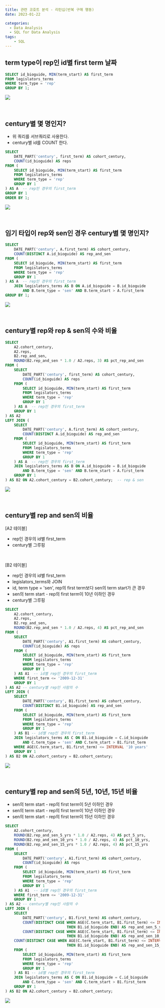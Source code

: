 ```yaml
---
title: 관련 코호트 분석 - 리턴십(반복 구매 행동)
date: 2023-01-22

categories:
  - Data Analysis
  - SQL for Data Analysis
tags:
    - SQL
---
```


## term type이 rep인 id별 first term 날짜 
```sql
SELECT id_bioguide, MIN(term_start) AS first_term
FROM legislators_terms
WHERE term_type = 'rep'
GROUP BY 1;
```
![](https://velog.velcdn.com/images/ddoddo/post/49b1b300-4dcb-4e32-a4ec-8562c1821be8/image.png)

<br>

## century별 몇 명인지?
- 위 쿼리를 서브쿼리로 사용한다.
- century별 id를 COUNT 한다.
```sql
SELECT
	DATE_PART('century', first_term) AS cohort_century,
	COUNT(id_bioguide) AS reps
FROM (
	SELECT id_bioguide, MIN(term_start) AS first_term
	FROM legislators_terms
	WHERE term_type = 'rep'
	GROUP BY 1
) AS A  -- rep인 경우의 first_term
GROUP BY 1
ORDER BY 1;
```
![](https://velog.velcdn.com/images/ddoddo/post/707fd362-b1d9-41c0-a1e9-e143e667a972/image.png)

<br>

## 임기 타입이 rep와 sen인 경우 century별 몇 명인지?
```sql
SELECT
	DATE_PART('century', A.first_term) AS cohort_century,
	COUNT(DISTINCT A.id_bioguide) AS rep_and_sen
FROM (
	SELECT id_bioguide, MIN(term_start) AS first_term
	FROM legislators_terms
	WHERE term_type = 'rep'
	GROUP BY 1
) AS A  -- rep인 경우의 first_term
	JOIN legislators_terms AS B ON A.id_bioguide = B.id_bioguide
		AND B.term_type = 'sen' AND B.term_start > A.first_term
GROUP BY 1;
```
![](https://velog.velcdn.com/images/ddoddo/post/e104435f-8c86-455a-ad3f-9ac88a76e8ad/image.png)

<br>

## century별 rep와 rep & sen의 수와 비율
```sql
SELECT
	A2.cohort_century,
	A2.reps,
	B2.rep_and_sen,
	ROUND(B2.rep_and_sen * 1.0 / A2.reps, 3) AS pct_rep_and_sen
FROM (
	SELECT
		DATE_PART('century', first_term) AS cohort_century,
		COUNT(id_bioguide) AS reps
	FROM (
		SELECT id_bioguide, MIN(term_start) AS first_term
		FROM legislators_terms
		WHERE term_type = 'rep'
		GROUP BY 1
	) AS A  -- rep인 경우의 first_term
	GROUP BY 1
) AS A2
LEFT JOIN (
	SELECT
		DATE_PART('century', A.first_term) AS cohort_century,
		COUNT(DISTINCT A.id_bioguide) AS rep_and_sen
	FROM (
		SELECT id_bioguide, MIN(term_start) AS first_term
		FROM legislators_terms
		WHERE term_type = 'rep'
		GROUP BY 1
	) AS A  -- rep인 경우의 first_term
	JOIN legislators_terms AS B ON A.id_bioguide = B.id_bioguide
		AND B.term_type = 'sen' AND B.term_start > A.first_term
	GROUP BY 1
) AS B2 ON A2.cohort_century = B2.cohort_century;  -- rep & sen
```
![](https://velog.velcdn.com/images/ddoddo/post/0e670c8c-65e1-40e8-90c5-0ba37a482092/image.png)

<br>

## century별 rep and sen의 비율
[A2 테이블]
- rep인 경우의 id별 first_term
- century별 그루핑

<br>

[B2 테이블]
- rep인 경우의 id별 first_term
- legislators_terms와 JOIN
- id, term type = 'sen', rep의 first term보다 sen의 term start가 큰 경우
- sen의 term start - rep의 first term이 10년 이하인 경우
- century별 그루핑

```sql
SELECT
	A2.cohort_century,
	A2.reps,
	B2.rep_and_sen,
	ROUND(B2.rep_and_sen * 1.0 / A2.reps, 4) AS pct_rep_and_sen
FROM (
	SELECT
		DATE_PART('century', A1.first_term) AS cohort_century,
		COUNT(id_bioguide) AS reps
	FROM (
		SELECT id_bioguide, MIN(term_start) AS first_term
		FROM legislators_terms
		WHERE term_type = 'rep'
		GROUP BY 1
	) AS A1  -- id별 rep인 경우의 first_term
	WHERE first_term <= '2009-12-31'
	GROUP BY 1
) AS A2 -- century별 rep인 사람의 수 
LEFT JOIN (
	SELECT
		DATE_PART('century', B1.first_term) AS cohort_century,
		COUNT(DISTINCT B1.id_bioguide) AS rep_and_sen
	FROM (
		SELECT id_bioguide, MIN(term_start) AS first_term
		FROM legislators_terms
		WHERE term_type = 'rep'
		GROUP BY 1
	) AS B1 -- id별 rep인 경우의 first_term
	JOIN legislators_terms AS C ON B1.id_bioguide = C.id_bioguide
		AND C.term_type = 'sen' AND C.term_start > B1.first_term
	WHERE AGE(C.term_start, B1.first_term) <= INTERVAL '10 years'
	GROUP BY 1
) AS B2 ON A2.cohort_century = B2.cohort_century;
```
![](https://velog.velcdn.com/images/ddoddo/post/1db7c9fe-8b44-49b5-bdc9-f48b77c58e2a/image.png)

<br>

## century별 rep and sen의 5년, 10년, 15년 비율
- sen의 term start - rep의 first term이 5년 이하인 경우
- sen의 term start - rep의 first term이 10년 이하인 경우
- sen의 term start - rep의 first term이 15년 이하인 경우
```sql
SELECT
	A2.cohort_century,
	ROUND(B2.rep_and_sen_5_yrs * 1.0 / A2.reps, 4) AS pct_5_yrs,
	ROUND(B2.rep_and_sen_10_yrs * 1.0 / A2.reps, 4) AS pct_10_yrs,
	ROUND(B2.rep_and_sen_15_yrs * 1.0 / A2.reps, 4) AS pct_15_yrs
FROM (
	SELECT
		DATE_PART('century', A1.first_term) AS cohort_century,
		COUNT(id_bioguide) AS reps
	FROM (
		SELECT id_bioguide, MIN(term_start) AS first_term
		FROM legislators_terms
		WHERE term_type = 'rep'
		GROUP BY 1
	) AS A1  -- id별 rep인 경우의 first_term
	WHERE first_term <= '2009-12-31'
	GROUP BY 1
) AS A2 -- century별 rep인 사람의 수 
LEFT JOIN (
	SELECT
		DATE_PART('century', B1.first_term) AS cohort_century,
		COUNT(DISTINCT CASE WHEN AGE(C.term_start, B1.first_term) <= INTERVAL '5 years'
							THEN B1.id_bioguide END) AS rep_and_sen_5_yrs,
		COUNT(DISTINCT CASE WHEN AGE(C.term_start, B1.first_term) <= INTERVAL '10 years'
							THEN B1.id_bioguide END) AS rep_and_sen_10_yrs,
	COUNT(DISTINCT CASE WHEN AGE(C.term_start, B1.first_term) <= INTERVAL '15 years'
							THEN B1.id_bioguide END) AS rep_and_sen_15_yrs
	FROM (
		SELECT id_bioguide, MIN(term_start) AS first_term
		FROM legislators_terms
		WHERE term_type = 'rep'
		GROUP BY 1
	) AS B1 -- id별 rep인 경우의 first_term
	JOIN legislators_terms AS C ON B1.id_bioguide = C.id_bioguide
		AND C.term_type = 'sen' AND C.term_start > B1.first_term
	GROUP BY 1
) AS B2 ON A2.cohort_century = B2.cohort_century;
```
![](https://velog.velcdn.com/images/ddoddo/post/ab43fc23-8921-431c-984b-7f66d4b076e5/image.png)
